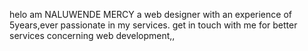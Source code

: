 helo am NALUWENDE MERCY a web designer with an experience of 5years,ever passionate in my services.
get in touch with me for better services concerning web development,,
